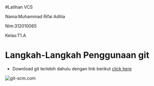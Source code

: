 #Latihan VCS

Nama:Muhammad Rifai Aditia<br>

Nim:312010065<br>

Kelas:T1.A<br>

# Langkah-Langkah Penggunaan git

* Download git terlebih dahulu dengan link berikut [click here](https://git-scm.com) <br>

![git-scm.com](foto/adit7.png) <br>
